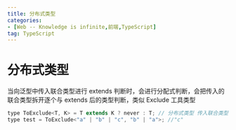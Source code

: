 ```yaml
---
title: 分布式类型
categories: 
- [Web -- Knowledge is infinite,前端,TypeScript]
tag: TypeScript
---
```

# 分布式类型
当向泛型中传入联合类型进行 extends 判断时，会进行分配式判断，会把传入的联合类型拆开逐个与 extends 后的类型判断，类似 Exclude 工具类型
```javascript
type ToExclude<T, K> = T extends K ? never : T; // 分布式类型 传入联合类型 T 会与 extends 后的类型逐个判断
type test = ToExclude<"a" | "b" | "c", "b" | "a">; //"c"

```
